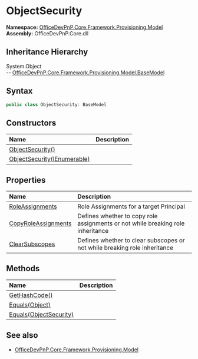 # ObjectSecurity
  

**Namespace:** [OfficeDevPnP.Core.Framework.Provisioning.Model](OfficeDevPnP.Core.Framework.Provisioning.Model.md)  
**Assembly:** OfficeDevPnP.Core.dll  
## Inheritance Hierarchy
System.Object  
-- [OfficeDevPnP.Core.Framework.Provisioning.Model.BaseModel](OfficeDevPnP.Core.Framework.Provisioning.Model.BaseModel.md)
## Syntax
```C#
public class ObjectSecurity: BaseModel
```
## Constructors
|**Name**|**Description**|
|:-----|:-----|
| [ObjectSecurity()](OfficeDevPnP.Core.Framework.Provisioning.Model.ObjectSecurity.ctor1.md) | 
| [ObjectSecurity(IEnumerable<RoleAssignment>)](OfficeDevPnP.Core.Framework.Provisioning.Model.ObjectSecurity.ctor2.md) | 
## Properties
|**Name**|**Description**|
|:-----|:-----|
| [RoleAssignments](OfficeDevPnP.Core.Framework.Provisioning.Model.ObjectSecurity.RoleAssignments.md) | Role Assignments for a target Principal
| [CopyRoleAssignments](OfficeDevPnP.Core.Framework.Provisioning.Model.ObjectSecurity.CopyRoleAssignments.md) | Defines whether to copy role assignments or not while breaking role inheritance
| [ClearSubscopes](OfficeDevPnP.Core.Framework.Provisioning.Model.ObjectSecurity.ClearSubscopes.md) | Defines whether to clear subscopes or not while breaking role inheritance
## Methods
|**Name**|**Description**|
|:-----|:-----|
| [GetHashCode()](OfficeDevPnP.Core.Framework.Provisioning.Model.ObjectSecurity.1C6872BD.md) | 
| [Equals(Object)](OfficeDevPnP.Core.Framework.Provisioning.Model.ObjectSecurity.3520DDBB.md) | 
| [Equals(ObjectSecurity)](OfficeDevPnP.Core.Framework.Provisioning.Model.ObjectSecurity.7E96C81B.md) | 
## See also
- [OfficeDevPnP.Core.Framework.Provisioning.Model](OfficeDevPnP.Core.Framework.Provisioning.Model.md)
